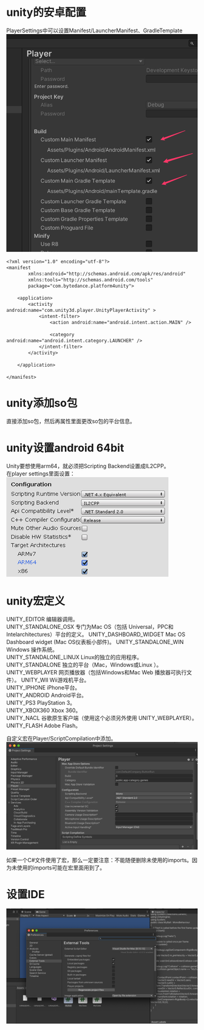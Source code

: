 # unity的安卓配置
PlayerSettings中可以设置Manifest/LauncherManifest、GradleTemplate
![img_1.png](../res/img_1.png)

```
<?xml version="1.0" encoding="utf-8"?>
<manifest
        xmlns:android="http://schemas.android.com/apk/res/android"
        xmlns:tools="http://schemas.android.com/tools"
        package="com.bytedance.platform4unity">

    <application>
        <activity android:name="com.unity3d.player.UnityPlayerActivity" >
            <intent-filter>
                <action android:name="android.intent.action.MAIN" />

                <category android:name="android.intent.category.LAUNCHER" />
            </intent-filter>
        </activity>

    </application>

</manifest>
```


# unity添加so包
直接添加so包，然后再属性里面更改so包的平台信息。

# unity设置android 64bit
Unity要想使用arm64，就必须把Scripting Backend设置成IL2CPP。  
在player settings里面设置：
![img_2.png](../res/img_2.png)


# unity宏定义
UNITY_EDITOR 编辑器调用。  
UNITY_STANDALONE_OSX 专门为Mac OS（包括  Universal，PPC和Intelarchitectures）平台的定义。
UNITY_DASHBOARD_WIDGET Mac OS Dashboard   widget (Mac OS仪表板小部件)。
UNITY_STANDALONE_WIN Windows 操作系统。  
UNITY_STANDALONE_LINUX Linux的独立的应用程序。  
UNITY_STANDALONE 独立的平台（Mac，Windows或Linux  ）。
UNITY_WEBPLAYER 网页播放器（包括Windows和Mac Web  播放器可执行文件）。
UNITY_WII Wii游戏机平台。  
UNITY_IPHONE iPhone平台。  
UNITY_ANDROID Android平台。  
UNITY_PS3 PlayStation 3。  
UNITY_XBOX360 Xbox 360。  
UNITY_NACL 谷歌原生客户端（使用这个必须另外使用  UNITY_WEBPLAYER）。
UNITY_FLASH Adobe Flash。  

自定义宏在Player/ScriptCompilation中添加。
![img_3.png](../res/img_3.png)

如果一个C#文件使用了宏，那么一定要注意：不能随便删除未使用的imports。因为未使用的imports可能在宏里面用到了。  
# 设置IDE
![img_4.png](../res/img_4.png)